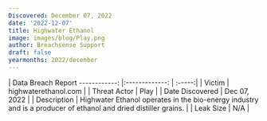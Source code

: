 ```yaml
---
Discovered: December 07, 2022
date: '2022-12-07'
title: Highwater Ethanol
image: images/blog/Play.png
author: Breachsense Support
draft: false
yearmonths: 2022/december
---
```



| Data Breach Report
------------:     |:-------------:    | :-----:|
| Victim      | highwaterethanol.com      | 
| Threat Actor      | Play      | 
| Date Discovered      | Dec 07, 2022      | 
| Description      | Highwater Ethanol operates in the bio-energy industry and is a producer of ethanol and dried distiller grains.      | 
| Leak Size      | N/A      | 

